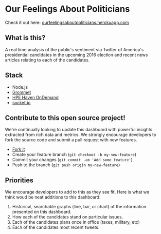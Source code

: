 # Our Feelings About Politicians
Check it out here: [ourfeelingsaboutpoliticians.herokuapp.com](https://ourfeelingsaboutpoliticians.herokuapp.com/)

## What is this?
A real time analysis of the public's sentiment via Twitter of America's presidential candidates in the upcoming 2016 election and recent news articles relating to each of the candidates.

## Stack
* Node.js
* [Grommet](http://www.grommet.io/)
* [HPE Haven OnDemand](http://havenondemand.com/)
* [socket.io](http://socket.io/)

## Contribute to this open source project!
We're continually looking to update this dashboard with powerful insights extracted from rich data and metrics. We strongly encourage developers to fork the source code and submit a pull request with new features.

* [Fork it](https://github.com/HPE-Haven-OnDemand/politicians-twitter-sentiment-analysis/fork)
* Create your feature branch (`git checkout -b my-new-feature`)
* Commit your changes (`git commit -am 'Add some feature'`)
* Push to the branch (`git push origin my-new-feature`)

## Priorities
We encourage developers to add to this as they see fit. Here is what we think woud be neat additions to this dashboard:
1. Historical, searchable graphs (line, bar, or chart) of the information presented on this dashboard.
2. How each of the candidates stand on particular issues.
3. Each of the candidates plans once in office (taxes, military, etc)
4. Each of the candidates most recent tweets.
